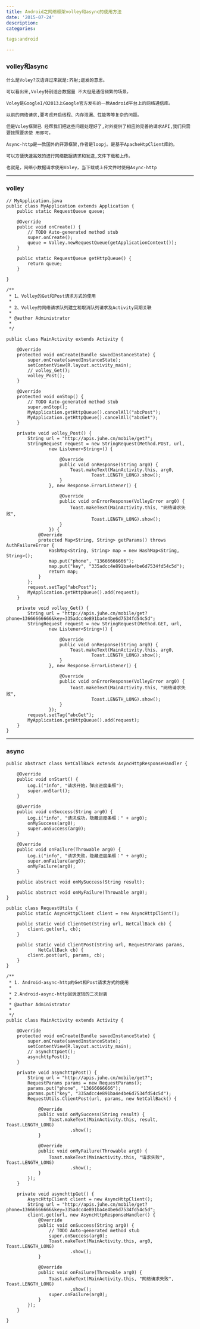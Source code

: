 ```yaml
---
title: Android之网络框架volley和async的使用方法
date: '2015-07-24'
description:
categories:

tags:android

---
```


>

### volley和async

>

	什么是Voley?汉语译过来就是:齐射;迸发的意思。

	可以看出来,Voley特别适合数据量 不大但是通信频繁的场景。

	Voley是GoogleI/O2013上Google官方发布的一款Android平台上的网络通信库。

	以前的网络请求,要考虑开启线程、内存泄漏、性能等等复杂的问题。

	但是Voley框架已 经帮我们把这些问题处理好了,对外提供了相应的完善的请求API,我们只需要按照要求使 用即可。

>

	Async-http是一款国外的开源框架,作者是loopj。是基于ApacheHtpClient库的。

	可以方便快速高效的进行网络数据请求和发送,文件下载和上传。

>

	也就是，网络小数据请求使用Voley，当下载或上传文件时使用Async-http

>

---

>

### volley

>

	// MyApplication.java
	public class MyApplication extends Application {
		public static RequestQueue queue;

		@Override
		public void onCreate() {
			// TODO Auto-generated method stub
			super.onCreate();
			queue = Volley.newRequestQueue(getApplicationContext());
		}

		public static RequestQueue getHttpQueue() {
			return queue;
		}

	}

>

	/**
	 * 1、Volley的Get和Post请求方式的使用
	 * 
	 * 2、Volley的网络请求队列建立和取消队列请求及Activity周期关联
	 * 
	 * @author Administrator
	 * 
	 */

	public class MainActivity extends Activity {

		@Override
		protected void onCreate(Bundle savedInstanceState) {
			super.onCreate(savedInstanceState);
			setContentView(R.layout.activity_main);
			// volley_Get();
			volley_Post();
		}

		@Override
		protected void onStop() {
			// TODO Auto-generated method stub
			super.onStop();
			MyApplication.getHttpQueue().cancelAll("abcPost");
			MyApplication.getHttpQueue().cancelAll("abcGet");
		}

		private void volley_Post() {
			String url = "http://apis.juhe.cn/mobile/get?";
			StringRequest request = new StringRequest(Method.POST, url,
					new Listener<String>() {

						@Override
						public void onResponse(String arg0) {
							Toast.makeText(MainActivity.this, arg0,
									Toast.LENGTH_LONG).show();
						}
					}, new Response.ErrorListener() {

						@Override
						public void onErrorResponse(VolleyError arg0) {
							Toast.makeText(MainActivity.this, "网络请求失败",
									Toast.LENGTH_LONG).show();
						}
					}) {
				@Override
				protected Map<String, String> getParams() throws AuthFailureError {
					HashMap<String, String> map = new HashMap<String, String>();
					map.put("phone", "13666666666");
					map.put("key", "335adcc4e891ba4e4be6d7534fd54c5d");
					return map;
				}
			};
			request.setTag("abcPost");
			MyApplication.getHttpQueue().add(request);
		}

		private void volley_Get() {
			String url = "http://apis.juhe.cn/mobile/get?phone=13666666666&key=335adcc4e891ba4e4be6d7534fd54c5d";
			StringRequest request = new StringRequest(Method.GET, url,
					new Listener<String>() {

						@Override
						public void onResponse(String arg0) {
							Toast.makeText(MainActivity.this, arg0,
									Toast.LENGTH_LONG).show();
						}
					}, new Response.ErrorListener() {

						@Override
						public void onErrorResponse(VolleyError arg0) {
							Toast.makeText(MainActivity.this, "网络请求失败",
									Toast.LENGTH_LONG).show();
						}
					});
			request.setTag("abcGet");
			MyApplication.getHttpQueue().add(request);
		}
	}

>

---

>

### async

>

	public abstract class NetCallBack extends AsyncHttpResponseHandler {

		@Override
		public void onStart() {
			Log.i("info", "请求开始，弹出进度条框");
			super.onStart();
		}

		@Override
		public void onSuccess(String arg0) {
			Log.i("info", "请求成功，隐藏进度条框：" + arg0);
			onMySuccess(arg0);
			super.onSuccess(arg0);
		}

		@Override
		public void onFailure(Throwable arg0) {
			Log.i("info", "请求失败，隐藏进度条框：" + arg0);
			super.onFailure(arg0);
			onMyFailure(arg0);
		}

		public abstract void onMySuccess(String result);

		public abstract void onMyFailure(Throwable arg0);
	}

>

	public class RequestUtils {
		public static AsyncHttpClient client = new AsyncHttpClient();

		public static void ClientGet(String url, NetCallBack cb) {
			client.get(url, cb);
		}

		public static void ClientPost(String url, RequestParams params,
				NetCallBack cb) {
			client.post(url, params, cb);
		}
	}

>

	/**
	 * 1. Android-async-http的Get和Post请求方式的使用
	 * 
	 * 2.Android-async-http回调逻辑的二次封装
	 * 
	 * @author Administrator
	 * 
	 */
	public class MainActivity extends Activity {

		@Override
		protected void onCreate(Bundle savedInstanceState) {
			super.onCreate(savedInstanceState);
			setContentView(R.layout.activity_main);
			// asynchttpGet();
			asynchttpPost();
		}

		private void asynchttpPost() {
			String url = "http://apis.juhe.cn/mobile/get?";
			RequestParams params = new RequestParams();
			params.put("phone", "13666666666");
			params.put("key", "335adcc4e891ba4e4be6d7534fd54c5d");
			RequestUtils.ClientPost(url, params, new NetCallBack() {

				@Override
				public void onMySuccess(String result) {
					Toast.makeText(MainActivity.this, result, Toast.LENGTH_LONG)
							.show();
				}

				@Override
				public void onMyFailure(Throwable arg0) {
					Toast.makeText(MainActivity.this, "请求失败", Toast.LENGTH_LONG)
							.show();
				}
			});
		}

		private void asynchttpGet() {
			AsyncHttpClient client = new AsyncHttpClient();
			String url = "http://apis.juhe.cn/mobile/get?phone=13666666666&key=335adcc4e891ba4e4be6d7534fd54c5d";
			client.get(url, new AsyncHttpResponseHandler() {
				@Override
				public void onSuccess(String arg0) {
					// TODO Auto-generated method stub
					super.onSuccess(arg0);
					Toast.makeText(MainActivity.this, arg0, Toast.LENGTH_LONG)
							.show();
				}

				@Override
				public void onFailure(Throwable arg0) {
					Toast.makeText(MainActivity.this, "网络请求失败", Toast.LENGTH_LONG)
							.show();
					super.onFailure(arg0);
				}
			});
		}

	}

